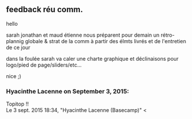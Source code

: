 ## feedback réu comm.



hello  
  
sarah jonathan et maud étienne nous préparent pour demain un rétro-plannig
globale &amp; strat de la comm à partir des élmts livrés et de l'entretien de
ce jour  
  
dans la foulée sarah va caler une charte graphique et déclinaisons pour
logo/pied de page/sliders/etc...  
  
nice ;)



### **Hyacinthe Lacenne** on September 3, 2015:



Topitop !!  
Le 3 sept. 2015 18:34, "Hyacinthe Lacenne (Basecamp)" &lt;




